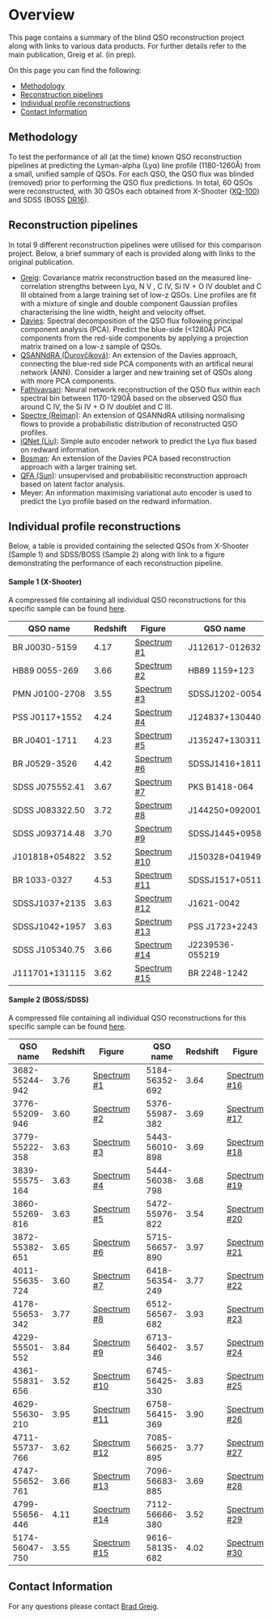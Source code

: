 # Overview

This page contains a summary of the blind QSO reconstruction project along with links to various data products. For further details refer to the main publication, Greig et al. (in prep).

On this page you can find the following:

- [Methodology](#methodology)
- [Reconstruction pipelines](#reconstruction-pipelines)
- [Individual profile reconstructions](#individual-profile-reconstructions)
- [Contact Information](#contact-information)

## Methodology

To test the performance of all (at the time) known QSO reconstruction pipelines at predicting the Lyman-alpha (Ly&alpha;) line profile (1180-1260&#8491;) from a small, unified sample of QSOs. For each QSO, the QSO flux was blinded (removed) prior to performing the QSO flux predictions. In total, 60 QSOs were reconstructed, with 30 QSOs each obtained from X-Shooter ([XQ-100](https://ui.adsabs.harvard.edu/abs/2016A&A...594A..91L)) and SDSS (BOSS [DR16](https://ui.adsabs.harvard.edu/abs/2020ApJS..250....8L)).

## Reconstruction pipelines

In total 9 different reconstruction pipelines were utilised for this comparison project. Below, a brief summary of each is provided along with links to the original publication.

- [Greig](https://ui.adsabs.harvard.edu/abs/2017MNRAS.466.1814G): Covariance matrix reconstruction based on the measured line-correlation strengths between Ly&alpha;, N V , C IV, Si IV + O IV doublet and C III obtained from a large training set of low-z QSOs. Line profiles are fit with a mixture of single and double component Gaussian profiles characterising the line width, height and velocity offset. 
- [Davies](https://ui.adsabs.harvard.edu/abs/2018ApJ...864..143D): Spectral decomposition of the QSO flux following principal component analysis (PCA). Predict the blue-side (<1280&#8491;) PCA components from the red-side components by applying a projection matrix trained on a low-z sample of QSOs.
- [QSANNdRA (&#270;urov&#269;&iacute;kov&aacute;)](https://ui.adsabs.harvard.edu/abs/2020MNRAS.493.4256D): An extension of the Davies approach, connecting the blue-red side PCA components with an artifical neural network (ANN). Consider a larger and new training set of QSOs along with more PCA components.
- [Fathivavsari](https://ui.adsabs.harvard.edu/abs/2020ApJ...898..114F): Neural network reconstruction of the QSO flux within each spectral bin between 1170-1290&#8491; based on the observed QSO flux around C IV, the Si IV + O IV doublet and C III.
- [Spectre (Reiman)](https://ui.adsabs.harvard.edu/abs/2020arXiv200600615R): An extension of QSANNdRA utilising normalising flows to provide a probabilistic distribution of reconstructed QSO profiles.
- [iQNet (Liu)](https://ui.adsabs.harvard.edu/abs/2021MNRAS.502.3510L): Simple auto encoder network to predict the Ly&alpha; flux based on redward information.
- [Bosman](https://ui.adsabs.harvard.edu/abs/2022ApJ...931...29C/abstract): An extension of the Davies PCA based reconstruction approach with a larger training set.
- [QFA (Sun)](https://ui.adsabs.harvard.edu/abs/2023ApJS..269....4S): unsupervised and probabilisitic reconstruction approach based on latent factor analysis.
- Meyer: An information maximising variational auto encoder is used to predict the Ly&alpha; profile based on the redward information.

## Individual profile reconstructions

Below, a table is provided containing the selected QSOs from X-Shooter (Sample 1) and SDSS/BOSS (Sample 2) along with link to a figure demonstrating the performance of each reconstruction pipeline.

#### Sample 1 (X-Shooter)

A compressed file containing all individual QSO reconstructions for this specific sample can be found [here](https://github.com/BradGreig/blind-QSO-challenge/raw/main/data/Compressed/Dec7th_2023-Sample1.zip).


| QSO name | Redshift | Figure | | QSO name | Redshift | Figure |
| -------- | ------- | -------- | ------- | -------- | ------- | ------- |
| BR J0030-5159 | 4.17 | [Spectrum #1](https://github.com/BradGreig/blind-QSO-challenge/blob/main/data/Sample1/Sample1_Spectrum1.pdf) | | J112617-012632 | 3.63 | [Spectrum #16](https://github.com/BradGreig/blind-QSO-challenge/blob/main/data/Sample1/Sample1_Spectrum16.pdf) |
| HB89 0055-269 | 3.66 | [Spectrum #2](https://github.com/BradGreig/blind-QSO-challenge/blob/main/data/Sample1/Sample1_Spectrum2.pdf) | | HB89 1159+123 | 3.52 | [Spectrum #17](https://github.com/BradGreig/blind-QSO-challenge/blob/main/data/Sample1/Sample1_Spectrum17.pdf) |
| PMN J0100-2708 | 3.55 | [Spectrum #3](https://github.com/BradGreig/blind-QSO-challenge/blob/main/data/Sample1/Sample1_Spectrum3.pdf) | | SDSSJ1202-0054 | 3.59 | [Spectrum #18](https://github.com/BradGreig/blind-QSO-challenge/blob/main/data/Sample1/Sample1_Spectrum18.pdf) |
| PSS J0117+1552 | 4.24 | [Spectrum #4](https://github.com/BradGreig/blind-QSO-challenge/blob/main/data/Sample1/Sample1_Spectrum4.pdf) | | J124837+130440 |3.72  | [Spectrum #19](https://github.com/BradGreig/blind-QSO-challenge/blob/main/data/Sample1/Sample1_Spectrum19.pdf) |
| BR J0401-1711 | 4.23 | [Spectrum #5](https://github.com/BradGreig/blind-QSO-challenge/blob/main/data/Sample1/Sample1_Spectrum5.pdf) | | J135247+130311 | 3.71 | [Spectrum #20](https://github.com/BradGreig/blind-QSO-challenge/blob/main/data/Sample1/Sample1_Spectrum20.pdf) |
| BR J0529-3526 | 4.42 | [Spectrum #6](https://github.com/BradGreig/blind-QSO-challenge/blob/main/data/Sample1/Sample1_Spectrum6.pdf) | | SDSSJ1416+1811 | 3.59 | [Spectrum #21](https://github.com/BradGreig/blind-QSO-challenge/blob/main/data/Sample1/Sample1_Spectrum21.pdf) |
| SDSS J075552.41 | 3.67 | [Spectrum #7](https://github.com/BradGreig/blind-QSO-challenge/blob/main/data/Sample1/Sample1_Spectrum7.pdf) | | PKS B1418-064 | 3.69 | [Spectrum #22](https://github.com/BradGreig/blind-QSO-challenge/blob/main/data/Sample1/Sample1_Spectrum22.pdf) |
| SDSS J083322.50 | 3.72 | [Spectrum #8](https://github.com/BradGreig/blind-QSO-challenge/blob/main/data/Sample1/Sample1_Spectrum8.pdf) | | J144250+092001 | 3.536 | [Spectrum #23](https://github.com/BradGreig/blind-QSO-challenge/blob/main/data/Sample1/Sample1_Spectrum23.pdf) |
| SDSS J093714.48 | 3.70 | [Spectrum #9](https://github.com/BradGreig/blind-QSO-challenge/blob/main/data/Sample1/Sample1_Spectrum9.pdf) | | SDSSJ1445+0958 | 3.56 | [Spectrum #24](https://github.com/BradGreig/blind-QSO-challenge/blob/main/data/Sample1/Sample1_Spectrum24.pdf) |
| J101818+054822 | 3.52 | [Spectrum #10](https://github.com/BradGreig/blind-QSO-challenge/blob/main/data/Sample1/Sample1_Spectrum10.pdf) | | J150328+041949 | 3.69 | [Spectrum #25](https://github.com/BradGreig/blind-QSO-challenge/blob/main/data/Sample1/Sample1_Spectrum25.pdf) |
| BR 1033-0327 | 4.53 | [Spectrum #11](https://github.com/BradGreig/blind-QSO-challenge/blob/main/data/Sample1/Sample1_Spectrum11.pdf) | | SDSSJ1517+0511 | 3.55 | [Spectrum #26](https://github.com/BradGreig/blind-QSO-challenge/blob/main/data/Sample1/Sample1_Spectrum26.pdf) |
| SDSSJ1037+2135 | 3.63 | [Spectrum #12](https://github.com/BradGreig/blind-QSO-challenge/blob/main/data/Sample1/Sample1_Spectrum12.pdf) | | J1621-0042 | 3.71 | [Spectrum #27](https://github.com/BradGreig/blind-QSO-challenge/blob/main/data/Sample1/Sample1_Spectrum27.pdf) |
| SDSSJ1042+1957 | 3.63 | [Spectrum #13](https://github.com/BradGreig/blind-QSO-challenge/blob/main/data/Sample1/Sample1_Spectrum13.pdf) | | PSS J1723+2243 | 4.53 | [Spectrum #28](https://github.com/BradGreig/blind-QSO-challenge/blob/main/data/Sample1/Sample1_Spectrum28.pdf) |
| SDSS J105340.75| 3.66 | [Spectrum #14](https://github.com/BradGreig/blind-QSO-challenge/blob/main/data/Sample1/Sample1_Spectrum14.pdf) | | J2239536-055219 | 4.56 | [Spectrum #29](https://github.com/BradGreig/blind-QSO-challenge/blob/main/data/Sample1/Sample1_Spectrum29.pdf) |
| J111701+131115 | 3.62 | [Spectrum #15](https://github.com/BradGreig/blind-QSO-challenge/blob/main/data/Sample1/Sample1_Spectrum15.pdf) | | BR 2248-1242 | 4.16 | [Spectrum #30](https://github.com/BradGreig/blind-QSO-challenge/blob/main/data/Sample1/Sample1_Spectrum30.pdf) |

#### Sample 2 (BOSS/SDSS)

A compressed file containing all individual QSO reconstructions for this specific sample can be found [here](https://github.com/BradGreig/blind-QSO-challenge/raw/main/data/Compressed/Dec7th_2023-Sample2.zip).

| QSO name | Redshift | Figure | | QSO name | Redshift | Figure |
| -------- | ------- | -------- | ------- | -------- | ------- | ------- |
| 3682-55244-942 | 3.76 | [Spectrum #1](https://github.com/BradGreig/blind-QSO-challenge/blob/main/data/Sample2/Sample2_Spectrum1.pdf) | | 5184-56352-692 | 3.64 | [Spectrum #16](https://github.com/BradGreig/blind-QSO-challenge/blob/main/data/Sample2/Sample2_Spectrum16.pdf) |
| 3776-55209-946 | 3.60 | [Spectrum #2](https://github.com/BradGreig/blind-QSO-challenge/blob/main/data/Sample2/Sample2_Spectrum2.pdf) | | 5376-55987-382 | 3.69 | [Spectrum #17](https://github.com/BradGreig/blind-QSO-challenge/blob/main/data/Sample2/Sample2_Spectrum17.pdf) |
| 3779-55222-358 | 3.63 | [Spectrum #3](https://github.com/BradGreig/blind-QSO-challenge/blob/main/data/Sample2/Sample2_Spectrum3.pdf) | |  5443-56010-898 | 3.69 | [Spectrum #18](https://github.com/BradGreig/blind-QSO-challenge/blob/main/data/Sample2/Sample2_Spectrum18.pdf) |
| 3839-55575-164 | 3.63 | [Spectrum #4](https://github.com/BradGreig/blind-QSO-challenge/blob/main/data/Sample2/Sample2_Spectrum4.pdf) | | 5444-56038-798 | 3.68  | [Spectrum #19](https://github.com/BradGreig/blind-QSO-challenge/blob/main/data/Sample2/Sample2_Spectrum19.pdf) |
| 3860-55269-816 | 3.63 | [Spectrum #5](https://github.com/BradGreig/blind-QSO-challenge/blob/main/data/Sample2/Sample2_Spectrum5.pdf) | | 5472-55976-822 | 3.54 | [Spectrum #20](https://github.com/BradGreig/blind-QSO-challenge/blob/main/data/Sample2/Sample2_Spectrum20.pdf) |
| 3872-55382-651 | 3.65 | [Spectrum #6](https://github.com/BradGreig/blind-QSO-challenge/blob/main/data/Sample2/Sample2_Spectrum6.pdf) | | 5715-56657-890 | 3.97 | [Spectrum #21](https://github.com/BradGreig/blind-QSO-challenge/blob/main/data/Sample2/Sample2_Spectrum21.pdf) |
| 4011-55635-724 | 3.60 | [Spectrum #7](https://github.com/BradGreig/blind-QSO-challenge/blob/main/data/Sample2/Sample2_Spectrum7.pdf) | | 6418-56354-249 | 3.77 | [Spectrum #22](https://github.com/BradGreig/blind-QSO-challenge/blob/main/data/Sample2/Sample2_Spectrum22.pdf) |
| 4178-55653-342 | 3.77 | [Spectrum #8](https://github.com/BradGreig/blind-QSO-challenge/blob/main/data/Sample2/Sample2_Spectrum8.pdf) | | 6512-56567-682 | 3.93 | [Spectrum #23](https://github.com/BradGreig/blind-QSO-challenge/blob/main/data/Sample2/Sample2_Spectrum23.pdf) |
| 4229-55501-552 | 3.84 | [Spectrum #9](https://github.com/BradGreig/blind-QSO-challenge/blob/main/data/Sample2/Sample2_Spectrum9.pdf) | | 6713-56402-346 | 3.57 | [Spectrum #24](https://github.com/BradGreig/blind-QSO-challenge/blob/main/data/Sample2/Sample2_Spectrum24.pdf) |
| 4361-55831-656 | 3.52 |[Spectrum #10](https://github.com/BradGreig/blind-QSO-challenge/blob/main/data/Sample2/Sample2_Spectrum10.pdf) | | 6745-56425-330 | 3.83 | [Spectrum #25](https://github.com/BradGreig/blind-QSO-challenge/blob/main/data/Sample2/Sample2_Spectrum25.pdf) |
| 4629-55630-210 | 3.95 | [Spectrum #11](https://github.com/BradGreig/blind-QSO-challenge/blob/main/data/Sample2/Sample2_Spectrum11.pdf) | | 6758-56415-369 | 3.90 | [Spectrum #26](https://github.com/BradGreig/blind-QSO-challenge/blob/main/data/Sample2/Sample2_Spectrum26.pdf) |
| 4711-55737-766 | 3.62 | [Spectrum #12](https://github.com/BradGreig/blind-QSO-challenge/blob/main/data/Sample2/Sample2_Spectrum12.pdf) | | 7085-56625-895 | 3.77 | [Spectrum #27](https://github.com/BradGreig/blind-QSO-challenge/blob/main/data/Sample2/Sample2_Spectrum27.pdf) |
| 4747-55652-761 | 3.66 | [Spectrum #13](https://github.com/BradGreig/blind-QSO-challenge/blob/main/data/Sample2/Sample2_Spectrum13.pdf) | | 7096-56683-885 | 3.69 | [Spectrum #28](https://github.com/BradGreig/blind-QSO-challenge/blob/main/data/Sample2/Sample2_Spectrum28.pdf) |
| 4799-55656-446 | 4.11 | [Spectrum #14](https://github.com/BradGreig/blind-QSO-challenge/blob/main/data/Sample2/Sample2_Spectrum14.pdf) | | 7112-56666-380 | 3.52 | [Spectrum #29](https://github.com/BradGreig/blind-QSO-challenge/blob/main/data/Sample2/Sample2_Spectrum29.pdf) |
| 5174-56047-750 | 3.55 | [Spectrum #15](https://github.com/BradGreig/blind-QSO-challenge/blob/main/data/Sample2/Sample2_Spectrum15.pdf) | | 9616-58135-682 | 4.02 | [Spectrum #30](https://github.com/BradGreig/blind-QSO-challenge/blob/main/data/Sample2/Sample2_Spectrum30.pdf) |

## Contact Information

For any questions please contact [Brad Greig](mailto:brad.s.greig@gmail.com).